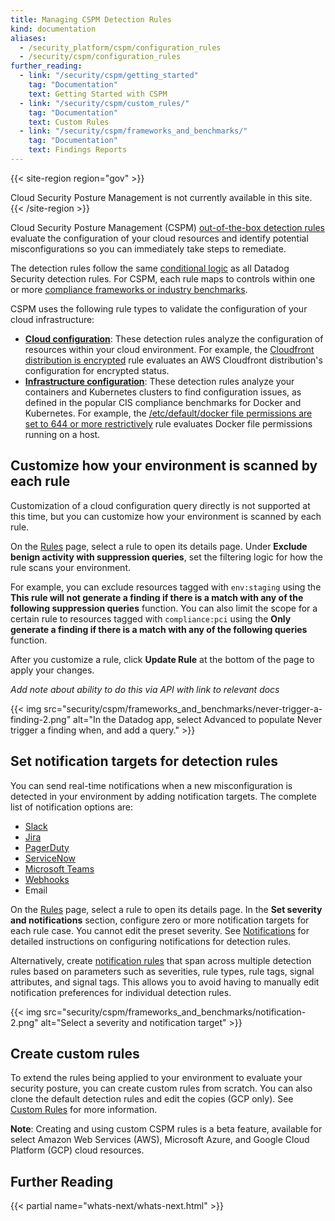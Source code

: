 ```yaml
---
title: Managing CSPM Detection Rules
kind: documentation
aliases:
  - /security_platform/cspm/configuration_rules
  - /security/cspm/configuration_rules
further_reading:
  - link: "/security/cspm/getting_started"
    tag: "Documentation"
    text: Getting Started with CSPM
  - link: "/security/cspm/custom_rules/"
    tag: "Documentation"
    text: Custom Rules
  - link: "/security/cspm/frameworks_and_benchmarks/"
    tag: "Documentation"
    text: Findings Reports
---
```


{{< site-region region="gov" >}}
<div class="alert alert-warning">
Cloud Security Posture Management is not currently available in this site.
</div>
{{< /site-region >}}

Cloud Security Posture Management (CSPM) [out-of-the-box detection rules][1] evaluate the configuration of your cloud resources and identify potential misconfigurations so you can immediately take steps to remediate. 

The detection rules follow the same [conditional logic][2] as all Datadog Security detection rules. For CSPM, each rule maps to controls within one or more [compliance frameworks or industry benchmarks][4].

CSPM uses the following rule types to validate the configuration of your cloud infrastructure:

- [**Cloud configuration**][1]: These detection rules analyze the configuration of resources within your cloud environment. For example, the [Cloudfront distribution is encrypted][3] rule evaluates an AWS Cloudfront distribution's configuration for encrypted status.
- [**Infrastructure configuration**][5]: These detection rules analyze your containers and Kubernetes clusters to find configuration issues, as defined in the popular CIS compliance benchmarks for Docker and Kubernetes. For example, the [/etc/default/docker file permissions are set to 644 or more restrictively][6] rule evaluates Docker file permissions running on a host.

## Customize how your environment is scanned by each rule

Customization of a cloud configuration query directly is not supported at this time, but you can customize how your environment is scanned by each rule.

On the [Rules][13] page, select a rule to open its details page. Under **Exclude benign activity with suppression queries**, set the filtering logic for how the rule scans your environment.

For example, you can exclude resources tagged with `env:staging` using the **This rule will not generate a finding if there is a match with any of the following suppression queries** function. You can also limit the scope for a certain rule to resources tagged with `compliance:pci` using the **Only generate a finding if there is a match with any of the following queries** function.

After you customize a rule, click **Update Rule** at the bottom of the page to apply your changes.

*Add note about ability to do this via API with link to relevant docs*

{{< img src="security/cspm/frameworks_and_benchmarks/never-trigger-a-finding-2.png" alt="In the Datadog app, select Advanced to populate Never trigger a finding when, and add a query." >}}

## Set notification targets for detection rules

You can send real-time notifications when a new misconfiguration is detected in your environment by adding notification targets. The complete list of notification options are:

- [Slack][14]
- [Jira][15]
- [PagerDuty][16]
- [ServiceNow][17]
- [Microsoft Teams][18]
- [Webhooks][19]
- Email

On the [Rules][13] page, select a rule to open its details page. In the **Set severity and notifications** section, configure zero or more notification targets for each rule case. You cannot edit the preset severity. See [Notifications][7] for detailed instructions on configuring notifications for detection rules.

Alternatively, create [notification rules][21] that span across multiple detection rules based on parameters such as severities, rule types, rule tags, signal attributes, and signal tags. This allows you to avoid having to manually edit notification preferences for individual detection rules.

{{< img src="security/cspm/frameworks_and_benchmarks/notification-2.png" alt="Select a severity and notification target" >}}

## Create custom rules

To extend the rules being applied to your environment to evaluate your security posture, you can create custom rules from scratch. You can also clone the default detection rules and edit the copies (GCP only). See [Custom Rules][20] for more information.

**Note**: Creating and using custom CSPM rules is a beta feature, available for select Amazon Web Services (AWS), Microsoft Azure, and Google Cloud Platform (GCP) cloud resources.

## Further Reading

{{< partial name="whats-next/whats-next.html" >}}

[1]: /security/default_rules/#cat-posture-management-cloud
[2]: /security/detection_rules/
[3]: https://docs.datadoghq.com/security_monitoring/default_rules/aws-cloudfront-distributions-encrypted/
[4]: /security/cspm/frameworks_and_benchmarks
[5]: /security/default_rules/#cat-posture-management-infra
[6]: https://docs.datadoghq.com/security_monitoring/default_rules/cis-docker-1.2.0-3.22/
[7]: /security/notifications/
[13]: https://app.datadoghq.com/security/configuration/rules/
[14]: /integrations/slack/
[15]: /integrations/jira/
[16]: /integrations/pagerduty
[17]: /integrations/servicenow/
[18]: /integrations/microsoft_teams/
[19]: /integrations/webhooks/
[20]: /security/cspm/custom_rules/
[21]: /security/notifications/rules/